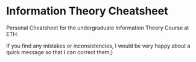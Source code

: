 # Information Theory Cheatsheet

Personal Cheatsheet for the undergraduate Information Theory Course at ETH.

If you find any mistakes or inconsistencies, I would be very happy about a quick message so that I can correct them;)